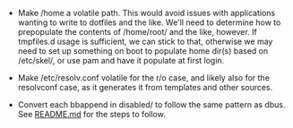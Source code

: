 - Make /home a volatile path.  This would avoid issues with applications
  wanting to write to dotfiles and the like.  We'll need to determine how to
  prepopulate the contents of /home/root/ and the like, however.  If tmpfiles.d
  usage is sufficient, we can stick to that, otherwise we may need to set up
  something on boot to populate home dir(s) based on /etc/skel/, or use pam
  and have it populate at first login.

- Make /etc/resolv.conf volatile for the r/o case, and likely also for the
  resolvconf case, as it generates it from templates and other sources.

- Convert each bbappend in disabled/ to follow the same pattern as dbus.
  See [README.md](README.md) for the steps to follow.
